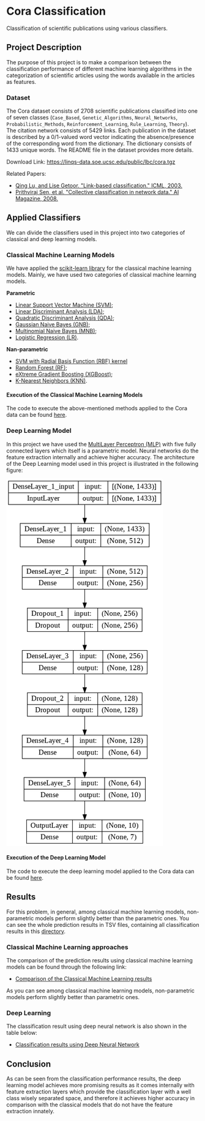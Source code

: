 # Cora Classification
Classification of scientific publications using various classifiers.

## Project Description

The purpose of this project is to make a comparison between the classification performance of different machine learning algorithms in the categorization of scientific articles using the words available in the articles as features.

### Dataset
The Cora dataset consists of 2708 scientific publications classified into one of seven classes (`Case_Based`, `Genetic_Algorithms`, `Neural_Networks`, `Probabilistic_Methods`, `Reinforcement_Learning`, `Rule_Learning`, `Theory`). The citation network consists of 5429 links. Each publication in the dataset is described by a 0/1-valued word vector indicating the absence/presence of the corresponding word from the dictionary. The dictionary consists of 1433 unique words. The README file in the dataset provides more details.

Download Link: https://linqs-data.soe.ucsc.edu/public/lbc/cora.tgz

Related Papers:
- [Qing Lu, and Lise Getoor. "Link-based classification." ICML, 2003.](https://linqspub.soe.ucsc.edu/basilic/web/Publications/2003/lu:icml03/)
- [Prithviraj Sen, et al. "Collective classification in network data." AI Magazine, 2008.](https://linqspub.soe.ucsc.edu/basilic/web/Publications/2008/sen:aimag08/)


## Applied Classifiers

We can divide the classifiers used in this project into two categories of classical and deep learning models.

### Classical Machine Learning Models
We have applied the [scikit-learn library](https://scikit-learn.org/stable/) for the classical machine learning models. Mainly, we have used two categories of classical machine learning models.

**Parametric**
*	[Linear Support Vector Machine (SVM)](https://scikit-learn.org/stable/modules/generated/sklearn.svm.LinearSVC.html);
* [Linear Discriminant Analysis (LDA)](https://scikit-learn.org/stable/modules/generated/sklearn.discriminant_analysis.LinearDiscriminantAnalysis.html);
* [Quadratic Discriminant Analysis (QDA)](https://scikit-learn.org/0.16/modules/generated/sklearn.qda.QDA.html);
* [Gaussian Naive Bayes (GNB)](https://scikit-learn.org/stable/modules/generated/sklearn.naive_bayes.GaussianNB.html);
* [Multinomial Naive Bayes (MNB)](https://scikit-learn.org/stable/modules/generated/sklearn.naive_bayes.MultinomialNB.html);
* [Logistic Regression (LR)](https://scikit-learn.org/stable/modules/generated/sklearn.linear_model.LogisticRegression.html).

**Nan-parametric**
* [SVM with Radial Basis Function (RBF) kernel](https://scikit-learn.org/stable/auto_examples/svm/plot_rbf_parameters.html)
* [Random Forest (RF)](https://scikit-learn.org/stable/modules/generated/sklearn.ensemble.RandomForestClassifier.html);
* [eXtreme Gradient Boosting (XGBoost)](https://scikit-learn.org/stable/modules/generated/sklearn.ensemble.GradientBoostingClassifier.html);
* [K-Nearest Neighbors (KNN)](https://scikit-learn.org/stable/modules/generated/sklearn.neighbors.KNeighborsClassifier.html).

#### Execution of the Classical Machine Learning Models

The code to execute the above-mentioned methods applied to the Cora data can be found [here](https://github.com/splendidcomputer/cora_project/blob/main/Cora_Classification_ClassicML.ipynb).

### Deep Learning Model
In this project we have used the [MultiLayer Perceptron (MLP)](https://keras.io/examples/vision/mlp_image_classification/) with five fully connected layers which itself is a parametric model.
Neural networks do the feature extraction internally and achieve higher accuracy. The architecture of the Deep Learning model used in this project is illustrated in the following figure:


 ![alt text](https://github.com/splendidcomputer/cora_project/blob/main/model_plot.png)
 
 
 #### Execution of the Deep Learning Model
 The code to execute the deep learning model applied to the Cora data can be found [here](https://github.com/splendidcomputer/cora_project/blob/main/Cora_Classification_NN.ipynb).
 
## Results

For this problem, in general, among classical machine learning models, non-parametric models perform slightly better than the parametric ones.
You can see the whole prediction results in TSV files, containing all classification results in this [directory](https://github.com/splendidcomputer/cora_project/tree/main/Prediction_Results).

### Classical Machine Learning approaches

The comparison of the prediction results using classical machine learning models can be found through the following link:

* [Comparison of the Classical Machine Learning results](https://github.com/splendidcomputer/cora_project/blob/main/Prediction_Results/ML_Test_ACC.tsv)

As you can see among classical machine learning models, non-parametric models perform slightly better than parametric ones.

### Deep Learning

The classification result using deep neural network is also shown in the table below:

* [Classification results using Deep Neural Network](https://github.com/splendidcomputer/cora_project/blob/main/Prediction_Results/NN_Test_ACC.tsv)

## Conclusion

As can be seen from the classification performance results, the deep learning model achieves more promising results as it comes internally with feature extraction layers which provide the classification layer with a well class wisely separated space, and therefore it achieves higher accuracy in comparison with the classical models that do not have the feature extraction innately.
